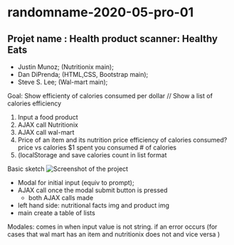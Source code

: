 # randomname-2020-05-pro-01

## Projet name : Health product scanner: Healthy Eats 

* Justin Munoz; (Nutritionix main);
* Dan DiPrenda; (HTML,CSS, Bootstrap main);
* Steve S. Lee; (Wal-mart main);

Goal: Show efficienty of calories consumed per dollar // 
    Show a list of calories efficiency 

1. Input a food product 
2. AJAX call Nutritionix
3. AJAX call wal-mart 
4. Price of an item and its nutrition 
    price efficiency of calories consumed? 
    price vs calories 
    $1 spent you consumed # of calories 
5. (localStorage and save calories count in list format 

Basic sketch 
![Screenshot of the project](/PaintSketch.png")

* Modal for initial input  (equiv to prompt);
* AJAX call once the modal submit button is pressed  
    * both AJAX calls made 
* left hand side: nutritional facts img and product img 
* main create a table of lists 

Modales: comes in when input value is not string. 
if an error occurs (for cases that wal mart has an item and nutritionix does not and vice versa )













